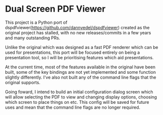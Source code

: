 # Dual Screen PDF Viewer
This project is a Python port of dspdfviewer(https://github.com/dannyedel/dspdfviewer) created as the original project has stalled, with no new releases/commits in a few years and many outstanding PRs.

Unlike the original which was designed as a fast PDF renderer which can be used for presentations, this port will be focused entirely on being a presentation tool, so I will be prioritising features which aid presentations.

At the current time, most of the features available in the original have been built, some of the key bindings are not yet implemented and some function slightly differently. I've also not built any of the command line flags that the original supports.

Going foward, I intend to build an initial configuration dialog screen which will allow selecting the PDF to view and changing display options, choosing which screen to place things on etc. This config will be saved for future uses and mean that the command line flags are no longer required.
